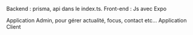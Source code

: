Backend : prisma, api dans le index.ts.
Front-end : Js avec Expo

Application Admin, pour gérer actualité, focus, contact etc...
Application Client

